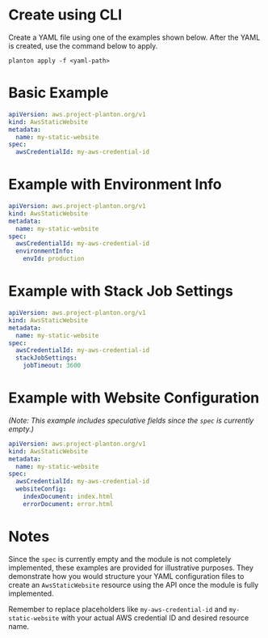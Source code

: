 # Create using CLI

Create a YAML file using one of the examples shown below. After the YAML is created, use the command below to apply.

```shell
planton apply -f <yaml-path>
```

# Basic Example

```yaml
apiVersion: aws.project-planton.org/v1
kind: AwsStaticWebsite
metadata:
  name: my-static-website
spec:
  awsCredentialId: my-aws-credential-id
```

# Example with Environment Info

```yaml
apiVersion: aws.project-planton.org/v1
kind: AwsStaticWebsite
metadata:
  name: my-static-website
spec:
  awsCredentialId: my-aws-credential-id
  environmentInfo:
    envId: production
```

# Example with Stack Job Settings

```yaml
apiVersion: aws.project-planton.org/v1
kind: AwsStaticWebsite
metadata:
  name: my-static-website
spec:
  awsCredentialId: my-aws-credential-id
  stackJobSettings:
    jobTimeout: 3600
```

# Example with Website Configuration

*(Note: This example includes speculative fields since the `spec` is currently empty.)*

```yaml
apiVersion: aws.project-planton.org/v1
kind: AwsStaticWebsite
metadata:
  name: my-static-website
spec:
  awsCredentialId: my-aws-credential-id
  websiteConfig:
    indexDocument: index.html
    errorDocument: error.html
```

# Notes

Since the `spec` is currently empty and the module is not completely implemented, these examples are provided for illustrative purposes. They demonstrate how you would structure your YAML configuration files to create an `AwsStaticWebsite` resource using the API once the module is fully implemented.

Remember to replace placeholders like `my-aws-credential-id` and `my-static-website` with your actual AWS credential ID and desired resource name.
